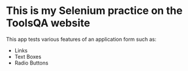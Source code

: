 # This is my Selenium practice on the ToolsQA website

This app tests various features of an application form such as:
+ Links
+ Text Boxes
+ Radio Buttons
